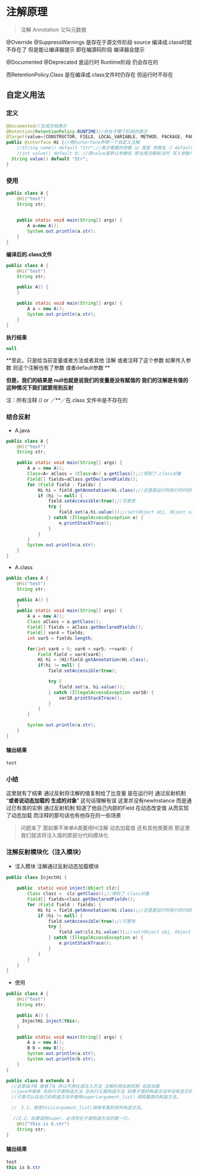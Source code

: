 # 注解原理

> 注解 Annotation 又叫元数据



@Override @SuppressWarnings 是存在于源文件阶段 source 编译成.class时就不存在了 但是能让编译器提示 即在编源码阶段 编译器会提示

@Documented @Deprecated 是运行时 Runtime阶段 仍会存在的

而RetentionPolicy.Class 是在编译成.class文件时仍存在 但运行时不存在



## 自定义用法

### 定义

```java
@Documented//生成文档表示
@Retention(RetentionPolicy.RUNTIME)//存在于哪个阶段的表示
@Target(value={CONSTRUCTOR, FIELD, LOCAL_VARIABLE, METHOD, PACKAGE, PARAMETER, TYPE})//可标注的目标
public @interface Hi {//用@interface声明一个自定义注解 
    //String name() default "Str";//表示需要的参数 以 类型 参数名（）default 默认参数值声明
    //int value() default 0; //而value是默认参数名 即当用注解标注时 写入参数可以不以（name=“”）的形式可以直接（“”）写入值 
  String value() default "Str";
}
```

### 使用

```java
public class A {
    @Hi("test")
    String str;
   

    public static void main(String[] args) {
        A a=new A();
        System.out.println(a.str);
    }
}
```

**编译后的.class文件**

```java
public class A {
    @Hi("test")
    String str;

    public A() {
    }

    public static void main(String[] args) {
        A a = new A();
        System.out.println(a.str);
    }
}
```

**执行结果**

```java
null
```

**至此，只是给当前变量或者方法或者其他 注解 或者注释了这个参数 如果传入参数 则这个注解也有了参数 或者default参数 **

**但是，我们的结果是 null也就是说我们的变量是没有赋值的 我们的注解是有值的 这种情况下我们就要用到反射**

注：所有注释 // or ／**／在.class 文件中是不存在的

### 结合反射

- A.java

```java
public class A {
    @Hi("test")
    String str;

    public static void main(String[] args) {
        A a = new A();
        Class<A> aClass = (Class<A>) a.getClass();//得到了.class对象
        Field[] fields=aClass.getDeclaredFields();
        for (Field field : fields) {
            Hi hi = field.getAnnotation(Hi.class);//这里是运行时执行的代码 之前定义的Hi.java 经过编译也成为了Hi.class对象 得到的是**被Hi注解注释的变量的注解对象**
            if (hi != null) {
                field.setAccessible(true);//可更改
                try {
                    field.set(a,hi.value());//set(Object obj, Object value) 向obj对象的这个Field设置新值value
                } catch (IllegalAccessException e) {
                    e.printStackTrace();
                }
            }
        }
        System.out.println(a.str);
    }
}
```



- A.class

```java
public class A {
    @Hi("test")
    String str;

    public A() {
    }
    public static void main(String[] args) {
        A a = new A();
        Class aClass = a.getClass();
        Field[] fields = aClass.getDeclaredFields();
        Field[] var4 = fields;
        int var5 = fields.length;

        for(int var6 = 0; var6 < var5; ++var6) {
            Field field = var4[var6];
            Hi hi = (Hi)field.getAnnotation(Hi.class);
            if(hi != null) {
                field.setAccessible(true);

                try {
                    field.set(a, hi.value());
                } catch (IllegalAccessException var10) {
                    var10.printStackTrace();
                }
            }
        }

        System.out.println(a.str);
    }
}
```

#### 输出结果

```java
test
```

### 小结

这里就有了结果 通过反射将注解的值复制给了比变量 是在运行时 通过反射机制 “**或者说动态加载的 生成的对象**” 这句话理解有误 这里并没有newInstance 而是通过已有类的实例 通过反射机制 知道了他自己内部的Field 在动态改变值 从而实现了动态加载 而注释的那句话也有他存在的一些场景

>问题来了 那如果不单单A类要用Hi注解 动态加载值 还有其他类要用 那这里我们就该将注入值的那部分代码模块化

### 注解反射模块化（注入模块）

- 注入模块 注解通过反射动态加载模块

```java
public class InjectHi {
  
    public  static void inject(Object clz){
        Class clazz =  clz.getClass();//得到了.class对象
        Field[] fields=clazz.getDeclaredFields();
        for (Field field : fields) {
            Hi hi = field.getAnnotation(Hi.class);//这里是运行时执行的代码 之前定义的Hi.java 经过编译也成为了Hi.class对象 得到的是注解对象
            if (hi != null) {
                field.setAccessible(true);//可更改
                try {
                    field.set(clz,hi.value());//set(Object obj, Object value) 向obj对象的这个Field设置新值value obj 应该时类对象 instance 不是class对象
                } catch (IllegalAccessException e) {
                    e.printStackTrace();
                }
            }
        }
    }
}
```

- 使用

```java
public class A {
    @Hi("test")
    String str;

    public A() {
      InjectHi.inject(this);
    }

    public static void main(String[] args) {
        A a = new A();
        B b = new B();
        System.out.println(a.str);
        System.out.println(b.str);
    }
}

```

```java
public class B extends A {
  //这里由于B 继承了A 所以不用在调注入方法 注解利用反射机制 动态加载 
  //java中继承 先执行子类构造方法 在执行父类构造方法 如果子类的构造方法中没有显示的调用基类的构造方法，则		系统默认调用基类的无参数构造方法。 
  //子类可以在自己的构造方法中使用super(argument_list）调用基类的构造方法。

  //　2.1、使用this(argument_list)调用本类的另外构造方法。

 　//2.2、如果调用super，必须写在子类构造方法的第一行。
    @Hi("this is b.str")
    String str;
}
```

#### 输出结果

```java
test
this is b.str
```

